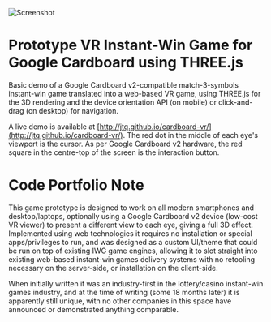 ![Screenshot](https://i.imgur.com/ziKlZsr.jpg?raw=true "Screenshot")

# Prototype VR Instant-Win Game for Google Cardboard using THREE.js

Basic demo of a Google Cardboard v2-compatible match-3-symbols instant-win game translated into a web-based VR game, using THREE.js for the 3D rendering and the device orientation API (on mobile) or click-and-drag (on desktop) for navigation.

A live demo is available at [http://jtq.github.io/cardboard-vr/](http://jtq.github.io/cardboard-vr/).  The red dot in the middle of each eye's viewport is the cursor.  As per Google Cardboard v2 hardware, the red square in the centre-top of the screen is the interaction button.

# Code Portfolio Note

This game prototype is designed to work on all modern smartphones and desktop/laptops, optionally using a Google Cardboard v2 device (low-cost VR viewer) to present a different view to each eye, giving a full 3D effect.  Implemented using web technologies it requires no installation or special apps/privileges to run, and was designed as a custom UI/theme that could be run on top of existing IWG game engines, allowing it to slot straight into existing web-based instant-win games delivery systems with no retooling necessary on the server-side, or installation on the client-side.

When initially written it was an industry-first in the lottery/casino instant-win games industry, and at the time of writing (some 18 months later) it is apparently still unique, with no other companies in this space have announced or demonstrated anything comparable.
